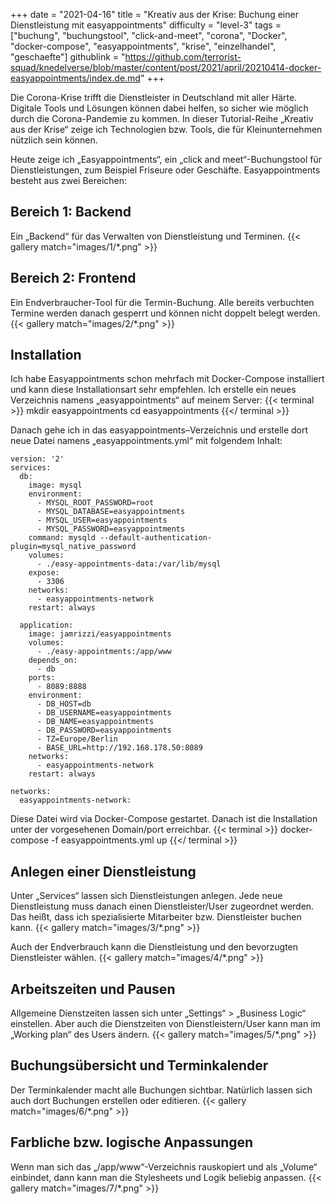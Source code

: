 +++
date = "2021-04-16"
title = "Kreativ aus der Krise: Buchung einer Dienstleistung mit easyappointments"
difficulty = "level-3"
tags = ["buchung", "buchungstool", "click-and-meet", "corona", "Docker", "docker-compose", "easyappointments", "krise", "einzelhandel", "geschaefte"]
githublink = "https://github.com/terrorist-squad/knedelverse/blob/master/content/post/2021/april/20210414-docker-easyappointments/index.de.md"
+++

Die Corona-Krise trifft die Dienstleister in Deutschland mit aller Härte. Digitale Tools und Lösungen können dabei helfen, so sicher wie möglich durch die Corona-Pandemie zu kommen. In dieser Tutorial-Reihe „Kreativ aus der Krise“ zeige ich Technologien bzw. Tools, die für Kleinunternehmen nützlich sein können.

Heute zeige ich „Easyappointments“, ein „click and meet“-Buchungstool für Dienstleistungen, zum Beispiel Friseure oder Geschäfte. Easyappointments besteht aus zwei Bereichen:

## Bereich 1: Backend
Ein „Backend“ für das Verwalten von Dienstleistung und Terminen.
{{< gallery match="images/1/*.png" >}}

## Bereich 2: Frontend
Ein Endverbraucher-Tool für die Termin-Buchung. Alle bereits verbuchten Termine werden danach gesperrt und können nicht doppelt belegt werden.
{{< gallery match="images/2/*.png" >}}

## Installation
Ich habe Easyappointments schon mehrfach mit Docker-Compose installiert und kann diese Installationsart sehr empfehlen. Ich erstelle ein neues Verzeichnis namens „easyappointments“ auf meinem Server:
{{< terminal >}}
mkdir easyappointments
cd easyappointments
{{</ terminal >}}

Danach gehe ich in das easyappointments–Verzeichnis und erstelle dort neue Datei namens „easyappointments.yml“ mit folgendem Inhalt:
```
version: '2'
services:
  db:
    image: mysql
    environment:
      - MYSQL_ROOT_PASSWORD=root
      - MYSQL_DATABASE=easyappointments
      - MYSQL_USER=easyappointments
      - MYSQL_PASSWORD=easyappointments
    command: mysqld --default-authentication-plugin=mysql_native_password
    volumes:
      - ./easy-appointments-data:/var/lib/mysql
    expose:
      - 3306
    networks:
      - easyappointments-network
    restart: always

  application:
    image: jamrizzi/easyappointments
    volumes:
      - ./easy-appointments:/app/www
    depends_on:
      - db
    ports:
      - 8089:8888
    environment:
      - DB_HOST=db
      - DB_USERNAME=easyappointments
      - DB_NAME=easyappointments
      - DB_PASSWORD=easyappointments
      - TZ=Europe/Berlin
      - BASE_URL=http://192.168.178.50:8089 
    networks:
      - easyappointments-network
    restart: always

networks:
  easyappointments-network:
```

Diese Datei wird via Docker-Compose gestartet. Danach ist die Installation unter der vorgesehenen Domain/port erreichbar.
{{< terminal >}}
docker-compose -f easyappointments.yml up
{{</ terminal >}}

## Anlegen einer Dienstleistung
Unter „Services“ lassen sich Dienstleistungen anlegen. Jede neue Dienstleistung muss danach einen Dienstleister/User zugeordnet werden. Das heißt, dass ich spezialisierte Mitarbeiter bzw. Dienstleister buchen kann. 
{{< gallery match="images/3/*.png" >}}

Auch der Endverbrauch kann die Dienstleistung und den bevorzugten Dienstleister wählen.
{{< gallery match="images/4/*.png" >}}

## Arbeitszeiten und Pausen
Allgemeine Dienstzeiten lassen sich unter „Settings“ > „Business Logic“ einstellen. Aber auch die Dienstzeiten von Dienstleistern/User kann man im „Working plan“ des Users ändern.
{{< gallery match="images/5/*.png" >}}

## Buchungsübersicht und Terminkalender
Der Terminkalender macht alle Buchungen sichtbar. Natürlich lassen sich auch dort Buchungen erstellen oder editieren.
{{< gallery match="images/6/*.png" >}}

## Farbliche bzw. logische Anpassungen
Wenn man sich das „/app/www“-Verzeichnis rauskopiert und als „Volume“ einbindet, dann kann man die Stylesheets und Logik beliebig anpassen.
{{< gallery match="images/7/*.png" >}}